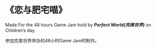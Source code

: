 # 《恋与肥宅喵》

Made For the 48 hours Game Jam hold by ***Perfect World(完美世界)*** on Children’s day.

参加完美世界举办的48小时Game Jam时制作。
